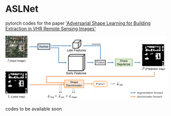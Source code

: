 # ASLNet
pytorch codes for the paper ['Adversarial Shape Learning for Building Extraction in VHR Remote Sensing Images'](https://arxiv.org/abs/2102.11262)

![alt text](https://github.com/ggsDing/ASLNet/blob/main/FlowChart.png)

codes to be available soon
